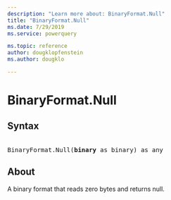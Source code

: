 ```yaml
---
description: "Learn more about: BinaryFormat.Null"
title: "BinaryFormat.Null"
ms.date: 7/29/2019
ms.service: powerquery

ms.topic: reference
author: dougklopfenstein
ms.author: dougklo

---
```

# BinaryFormat.Null

## Syntax

<pre>   
BinaryFormat.Null(<b>binary</b> as binary) as any 
</pre>  
  
## About  
A binary format that reads zero bytes and returns null. 
